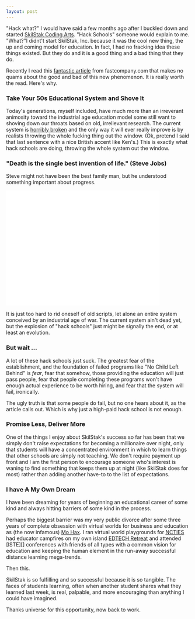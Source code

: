 ```yaml
---
layout: post
---
```


"Hack what?" I would have said a few months ago after I buckled
down and started [SkilStak Coding Arts][]. "Hack Schools" someone
would explain to me. "What?"I didnt't start SkilStak, Inc. because it was the cool new thing,
the up and coming model for education. In fact, I had no fracking
idea these things existed. But they do and it is a good thing and
a bad thing that they do.

Recently I read this [fantastic article][] from fastcompany.com that
makes no quams about the good and bad of this new phenomenon. It is
really worth the read. Here's why.

### Take Your 50s Educational System and Shove It

Today's generations, myself included, have much more than an irreverant
animosity toward the industrial age education model some still want to
shoving down our throats based on old, irrellevant research. The current
system is [horribly broken][] and the only way
it will ever really improve is by realists throwing the whole fucking
thing out the window. (Ok, pretend I said that last sentence with
a nice British accent like Ken's.) This is exactly what hack schools
are doing, throwing the whole system out the window.

### "Death is the single best invention of life." (Steve Jobs)

Steve might not have been the best family man, but he understood
something important about progress.

<iframe width="420" height="315"
src="//www.youtube.com/embed/-578Q4rb6wM" frameborder="0"
allowfullscreen></iframe>

It is just too hard to rid oneself of old scripts, let alone an entire
system conceived by an industrial age of war. The current system ain't
dead yet, but the explosion of "hack schools" just might be signally
the end, or at least an evolution.

### But wait ...

A lot of these hack schools just suck. The greatest fear of the
establishment, and the foundation of failed programs like "No Child
Left Behind" is *fear*, fear that somehow, those providing the
education will just pass people, fear that people completing these
programs won't have enough actual experience to be worth hiring, and
fear that the system will fail, ironically.

The ugly truth is that some people do fail, but no one hears about it,
as the article calls out. Which is why just a high-paid hack school is
not enough.

### Promise Less, Deliver More

One of the things I enjoy about SkilStak's success so far has been
that we simply don't raise expectations for becoming a millionaire
over night, only that students will have a concentrated environment in
which to learn things that other schools are simply not teaching. We
don't require payment up front and I am the first person to encourage
someone who's interest is waning to find something that keeps them up
at night (like SkilStak does for most) rather than adding another
have-to to the list of expectations.

### I have <s>A</s> My Own Dream

I have been dreaming for years of beginning an educational career of
some kind and always hitting barriers of some kind in the process.

Perhaps the biggest barrier was my very public divorce after some
three years of complete obsession with virtual worlds for business and
education as (the now infamous) [Mo Hax][]. I ran virtual world
playgrounds for [NCTIES][] had educator campfires on my own island
[EDTECH Retreat][] and attended [ISTE][] conferences with friends of
all types with a common vision for education and keeping the human
element in the run-away successful distance learning mega-trends.

Then this.

SkilStak is so fulfilling and so successful because it is so tangible.
The faces of students learning, often when another student shares what
they learned last week, is real, palpable, and more encouraging than
anything I could have imagined.

Thanks universe for this opportunity, now back to work.

[SkilStak Coding Arts]: http://skilstak.com
[fantastic article]: http://www.fastcompany.com/3023456/become-an-ios-developer-in-8-weeks-the-truth-about-hack-schools
[Mo Hax]: http://secondlife.com/https://my.secondlife.com/mo.hax 
[EDTECH Retreat]: http://www.flickr.com/groups/edtechretreat/
[NCTIES]: http://ncties.org
[horribly broken]: http://www.ted.com/talks/ken_robinson_how_to_escape_education_s_death_valley.html

